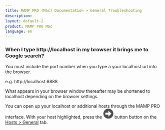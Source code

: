 ```yaml
---
title: MAMP PRO (Mac) Documentation > General Troubleshooting
description: 
layout: default-2
product: MAMP PRO Mac
language: en
---
```


### When I type http://localhost in my browser it brings me to Google search?

You must include the port number when you type a your localhost url into the browser.

e.g. http://localhost:8888

What appears in your browser window thereafter may be shortened to localhost depending on the browser settings.

You can open up your localhost or additional hosts through the MAMP PRO interface. With your host highlighted, press the ![MAMP](/en/MAMP-PRO-Mac/First-Steps/BlackArrow.png) button button on the [Hosts > General](../../../Settings/Hosts/General#open_host) tab.
